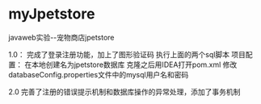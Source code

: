 # myJpetstore
javaweb实验--宠物商店jpetstore


1.0：
完成了登录注册功能，加上了图形验证码
执行上面的两个sql脚本
项目配置：
在本地创建名为jpetstore数据库
克隆之后用IDEA打开pom.xml
修改databaseConfig.properties文件中的mysql用户名和密码

2.0
完善了注册的错误提示机制和数据库操作的异常处理，添加了事务机制
